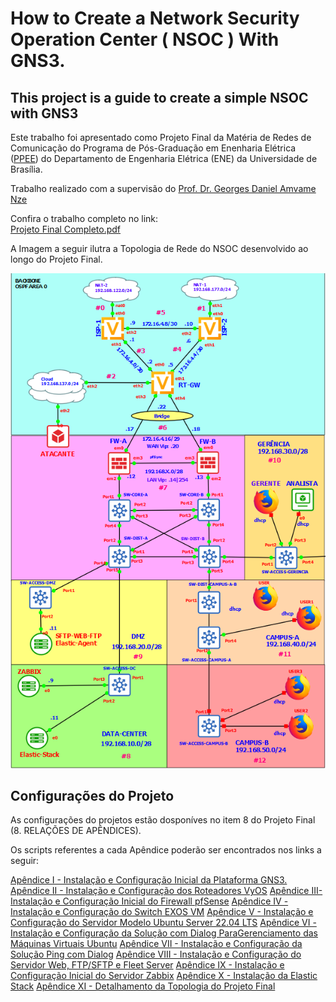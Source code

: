 # How to Create a Network Security Operation Center ( NSOC ) With GNS3.

## This project is a guide to create a simple NSOC with GNS3


Este trabalho foi apresentado como Projeto Final da Matéria de Redes de Comunicação do Programa de Pós-Graduação em Enenharia Elétrica ([PPEE](https://ppee.unb.br/)) do Departamento de Engenharia Elétrica (ENE) da Universidade de Brasília.

Trabalho realizado com a supervisão do [Prof. Dr. Georges Daniel Amvame Nze](https://ppee.unb.br/?page_id=128)

Confira o trabalho completo no link:  
[Projeto Final Completo.pdf](https://github.com/KeystoneDevBr/NSOC-With-GNS3/blob/main/Projeto-Final-Completo.pdf)


A Imagem a seguir ilutra a Topologia de Rede do NSOC desenvolvido ao longo do Projeto Final.

![image](./imgs/topologia.png)




## Configurações do Projeto

As configurações do projetos estão dosponíves no item 8 do Projeto Final (8. RELAÇÕES DE APÊNDICES).

Os scripts referentes a cada Apêndice poderão ser encontrados nos links a seguir: 

[Apêndice I - Instalação e Configuração Inicial da Plataforma GNS3.](./anexos/Apêndice%20I%20-%20Instalação%20e%20Configuração%20Inicial%20da%20Plataforma%20GNS3.pdf)
[Apêndice II - Instalação e Configuração dos Roteadores VyOS]()
[Apêndice III- Instalação e Configuração Inicial do Firewall pfSense]()
[Apêndice IV - Instalação e Configuração do Switch EXOS VM]()
[Apêndice V - Instalação e Configuração do Servidor Modelo Ubuntu Server 22.04 LTS]()
[Apêndice VI - Instalação e Configuração da Solução com Dialog Para]()[Gerenciamento das Máquinas Virtuais Ubuntu]()
[Apêndice VII - Instalação e Configuração da Solução Ping com Dialog]()
[Apêndice VIII - Instalação e Configuração do Servidor Web, FTP/SFTP e Fleet Server]()
[Apêndice IX - Instalação e Configuração Inicial do Servidor Zabbix]()
[Apêndice X - Instalação da Elastic Stack]()
[Apêndice XI - Detalhamento da Topologia do Projeto Final]()

